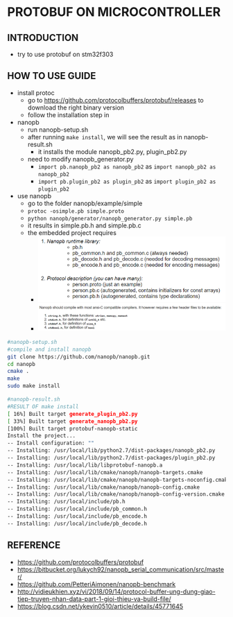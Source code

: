 # PROTOBUF ON MICROCONTROLLER

## INTRODUCTION

- try to use protobuf on stm32f303

## HOW TO USE GUIDE

- install protoc
    - go to https://github.com/protocolbuffers/protobuf/releases to download the right binary version
    - follow the installation step in
- nanopb
    - run nanopb-setup.sh
    - after running `make install`, we will see the result as in nanopb-result.sh
        - it installs the module nanopb_pb2.py, plugin_pb2.py
    - need to modify nanopb_generator.py
        - `import pb.nanopb_pb2 as nanopb_pb2` as `import nanopb_pb2 as nanopb_pb2`
        - `import pb.plugin_pb2 as plugin_pb2` as `import plugin_pb2 as plugin_pb2`
- use nanopb
    - go to the folder nanopb/example/simple
    - `protoc -osimple.pb simple.proto`
    - `python nanopb/generator/nanopb_generator.py simple.pb`
    - it results in simple.pb.h and simple.pb.c
    - the embedded project requires
        - ![](2018-11-08-11-30-50.png)
        - ![](2018-11-08-11-31-25.png)
```bash
#nanopb-setup.sh
#compile and install nanopb
git clone https://github.com/nanopb/nanopb.git
cd nanopb
cmake .
make
sudo make install
```

```bash
#nanopb-result.sh
#RESULT OF make install
[ 16%] Built target generate_plugin_pb2.py
[ 33%] Built target generate_nanopb_pb2.py
[100%] Built target protobuf-nanopb-static
Install the project...
-- Install configuration: ""
-- Installing: /usr/local/lib/python2.7/dist-packages/nanopb_pb2.py
-- Installing: /usr/local/lib/python2.7/dist-packages/plugin_pb2.py
-- Installing: /usr/local/lib/libprotobuf-nanopb.a
-- Installing: /usr/local/lib/cmake/nanopb/nanopb-targets.cmake
-- Installing: /usr/local/lib/cmake/nanopb/nanopb-targets-noconfig.cmake
-- Installing: /usr/local/lib/cmake/nanopb/nanopb-config.cmake
-- Installing: /usr/local/lib/cmake/nanopb/nanopb-config-version.cmake
-- Installing: /usr/local/include/pb.h
-- Installing: /usr/local/include/pb_common.h
-- Installing: /usr/local/include/pb_encode.h
-- Installing: /usr/local/include/pb_decode.h
```

## REFERENCE

- https://github.com/protocolbuffers/protobuf
- https://bitbucket.org/lukych92/nanopb_serial_communication/src/master/
- https://github.com/PetteriAimonen/nanopb-benchmark
- http://vidieukhien.xyz/vi/2018/09/14/protocol-buffer-ung-dung-giao-tiep-truyen-nhan-data-part-1-gioi-thieu-va-build-file/
- https://blog.csdn.net/ykevin0510/article/details/45771645
